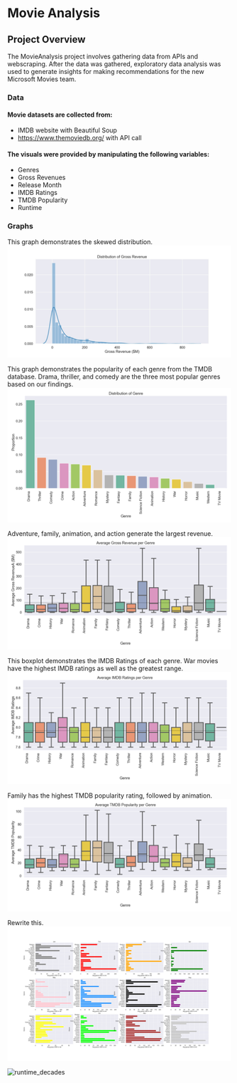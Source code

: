 # Movie Analysis

## Project Overview

The MovieAnalysis project involves gathering data from APIs and webscraping. After the data was gathered, exploratory data analysis was used to generate insights for making recommendations for the new Microsoft Movies team. 

### Data

#### Movie datasets are collected from:
  * IMDB website with Beautiful Soup
  * https://www.themoviedb.org/ with API call

#### The visuals were provided by manipulating the following variables:
  * Genres
  * Gross Revenues
  * Release Month
  * IMDB Ratings
  * TMDB Popularity
  * Runtime


### Graphs

This graph demonstrates the skewed distribution. 
![gross_earnings_distribution](graphs/gross_earnings_distribution.jpg)


This graph demonstrates the popularity of each genre from the TMDB database. Drama, thriller, and comedy are the three most popular genres based on our findings. 
![distribution_genre](graphs/Distribution_genre.png)


Adventure, family, animation, and action generate the largest revenue. 
![average_gross_earnings](graphs/Average_Gross_Earnings.png)


This boxplot demonstrates the IMDB Ratings of each genre. War movies have the highest IMDB ratings as well as the greatest range.
![average_rating](graphs/Average_IMDB_Ratings.png)


Family has the highest TMDB popularity rating, followed by animation.
![TMDB_popularity](graphs/Average_TMDB_Popularity.png)


Rewrite this.
![month_genre_gross_median](graphs/month_genre_gross_median.png)

![runtime_decades](runtime_decades.JPG)


